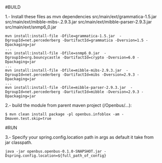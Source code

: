 #BUILD

1.- Install these files as mvn dependencies
    src/main/ext/grammatica-1.5.jar
    src/main/ext/mibble-mibs-.2.9.3.jar
    src/main/ext/mibble-parser-2.9.3.jar
    src/main/ext/snmp6_0.jar
```shell
mvn install:install-file -Dfile=grammatica-1.5.jar  -DgroupId=net.percederberg -DartifactId=grammatica -Dversion=1.5 -Dpackaging=jar
...
mvn install:install-file -Dfile=snmp6_0.jar  -DgroupId=org.bouncycastle -DartifactId=crypto -Dversion=6.0 -Dpackaging=jar
...
mvn install:install-file -Dfile=mibble-mibs-2.9.3.jar  -DgroupId=net.percederberg -DartifactId=mibs -Dversion=2.9.3 -Dpackaging=jar
...
mvn install:install-file -Dfile=mibble-parser-2.9.3.jar  -DgroupId=net.percederberg -DartifactId=mibble -Dversion=2.9.3 -Dpackaging=jar
```

2.- build the module from parent maven project (/Openbus/...):
```shell
$ mvn clean install package -pl openbus.infoblox -am -Dmaven.test.skip=true
```

#RUN

3.- Specify your spring.config.location path in args as default it take from jar classpath.

```shell
java -jar openbus.openbus-0.1.0-SNAPSHOT.jar -Dspring.config.location=${full_path_of_config}
```